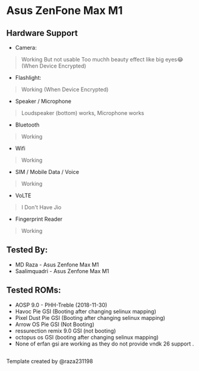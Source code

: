 # Asus ZenFone Max M1

## Hardware Support

* Camera:
> Working But not usable Too muchh beauty effect like big eyes😂(When Device Encrypted)

* Flashlight:
> Working (When Device Encrypted)

* Speaker / Microphone
> Loudspeaker (bottom) works, Microphone works

* Bluetooth
> Working

* Wifi
> Working

* SIM / Mobile Data / Voice
> Working

* VoLTE
> I Don't Have Jio

* Fingerprint Reader
> Working

## Tested By:
* MD Raza - Asus Zenfone Max M1
* Saalimquadri -  Asus Zenfone Max M1

## Tested ROMs:
* AOSP 9.0 - PHH-Treble (2018-11-30)
* Havoc Pie GSI (Booting after changing selinux mapping)
* Pixel Dust Pie GSI (Booting after changing selinux mapping)
* Arrow OS Pie GSI (Not Booting)
* ressurection remix 9.0 GSI (not booting)
* octopus os GSI (booting after changing selinux mapping)
* None of erfan gsi are working as they do not provide vndk 26 support .
##
Template created by @raza231198